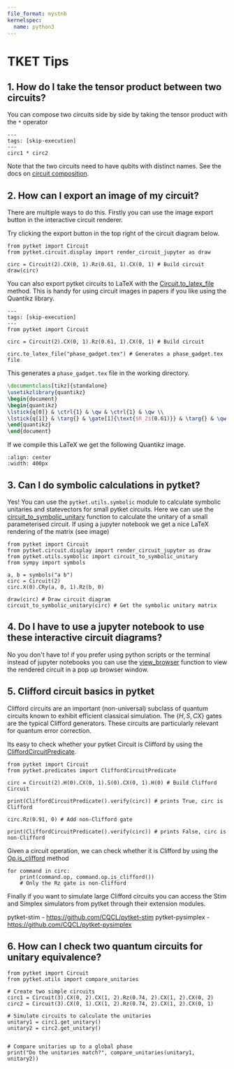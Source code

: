 ```yaml
---
file_format: mystnb
kernelspec:
  name: python3
---
```



# TKET Tips

## 1. How do I take the tensor product between two circuits?

You can compose two circuits side by side by taking the tensor product with the `*` operator

```{code-cell} ipython3
---
tags: [skip-execution]
---
circ1 * circ2 
```

Note that the two circuits need to have qubits with distinct names.
See the docs on [circuit composition](https://tket.quantinuum.com/user-guide/manual/manual_circuit.html#composing-circuits).

## 2. How can I export an image of my circuit?

There are multiple ways to do this. Firstly you can use the image export button in the interactive circuit renderer.

Try clicking the export button in the top right of the circuit diagram below.

```{code-cell} ipython3
from pytket import Circuit
from pytket.circuit.display import render_circuit_jupyter as draw

circ = Circuit(2).CX(0, 1).Rz(0.61, 1).CX(0, 1) # Build circuit
draw(circ)
```

You can also export pytket circuits to LaTeX with the [Circuit.to_latex_file](inv:#*.Circuit.to_latex_file) method. This is handy for using circuit images in papers if you like using the Quantikz library.

```{code-cell} ipython3
---
tags: [skip-execution]
---
from pytket import Circuit

circ = Circuit(2).CX(0, 1).Rz(0.61, 1).CX(0, 1) # Build circuit

circ.to_latex_file("phase_gadget.tex") # Generates a phase_gadget.tex file
```

This generates a `phase_gadget.tex` file in the working directory.

```latex
\documentclass[tikz]{standalone}
\usetikzlibrary{quantikz}
\begin{document}
\begin{quantikz}
\lstick{q[0]} & \ctrl{1} & \qw & \ctrl{1} & \qw \\
\lstick{q[1]} & \targ{} & \gate[1]{\text{$R_Z$(0.61)}} & \targ{} & \qw \\
\end{quantikz}
\end{document}
```

If we compile this LaTeX we get the following Quantikz image.


```{image} ./images/phase_gadget_latex.png
:align: center
:width: 400px
```

## 3. Can I do symbolic calculations in pytket?

Yes! You can use the `pytket.utils.symbolic` module to calculate symbolic unitaries and statevectors for small pytket circuits.
Here we can use the [circuit_to_symbolic_unitary](inv:#*.circuit_to_symbolic_unitary) function to calculate the unitary of a small parameterised circuit. If using a jupyter notebook we get a nice LaTeX rendering of the matrix (see image)

```{code-cell} ipython3
from pytket import Circuit
from pytket.circuit.display import render_circuit_jupyter as draw
from pytket.utils.symbolic import circuit_to_symbolic_unitary
from sympy import symbols

a, b = symbols("a b") 
circ = Circuit(2)
circ.X(0).CRy(a, 0, 1).Rz(b, 0) 

draw(circ) # Draw circuit diagram
circuit_to_symbolic_unitary(circ) # Get the symbolic unitary matrix
```

## 4. Do I have to use a jupyter notebook to use these interactive circuit diagrams?

No you don't have to!  if you prefer using python scripts or the terminal instead of jupyter notebooks you can use the [view_browser](inv:#*.CircuitRenderer.view_browser) function to view the rendered circuit in a pop up browser window.

## 5. Clifford circuit basics in pytket

Clifford circuits are an important (non-universal) subclass of quantum circuits known to exhibit efficient classical simulation. The $\{H, S, CX\}$ gates are the typical Clifford generators. These circuits are particularly relevant for quantum error correction.

Its easy to check whether your pytket Circuit is Clifford by using the [CliffordCircuitPredicate](inv:#*.CliffordCircuitPredicate).


```{code-cell} ipython3
from pytket import Circuit
from pytket.predicates import CliffordCircuitPredicate

circ = Circuit(2).H(0).CX(0, 1).S(0).CX(0, 1).H(0) # Build Clifford Circuit

print(CliffordCircuitPredicate().verify(circ)) # prints True, circ is Clifford

circ.Rz(0.91, 0) # Add non-Clifford gate

print(CliffordCircuitPredicate().verify(circ)) # prints False, circ is non-Clifford
```

Given a circuit operation, we can check whether it is Clifford by using the [Op.is_clifford](inv:#*.Op.is_clifford) method



```{code-cell} ipython3
for command in circ:
    print(command.op, command.op.is_clifford())
    # Only the Rz gate is non-Clifford
```

Finally if you want to simulate large Clifford circuits you can access the Stim and Simplex simulators from pytket through their extension modules.

pytket-stim - https://github.com/CQCL/pytket-stim
pytket-pysimplex - https://github.com/CQCL/pytket-pysimplex


## 6. How can I check two quantum circuits for unitary equivalence?


```{code-cell} ipython3
from pytket import Circuit
from pytket.utils import compare_unitaries

# Create two simple circuits
circ1 = Circuit(3).CX(0, 2).CX(1, 2).Rz(0.74, 2).CX(1, 2).CX(0, 2)
circ2 = Circuit(3).CX(0, 1).CX(1, 2).Rz(0.74, 2).CX(1, 2).CX(0, 1)

# Simulate circuits to calculate the unitaries
unitary1 = circ1.get_unitary()
unitary2 = circ2.get_unitary()


# Compare unitaries up to a global phase
print("Do the unitaries match?", compare_unitaries(unitary1, unitary2))
```








